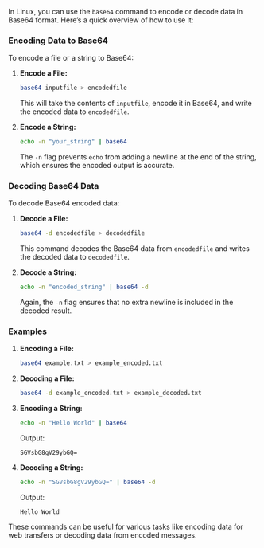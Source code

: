 In Linux, you can use the `base64` command to encode or decode data in Base64 format. Here’s a quick overview of how to use it:

### Encoding Data to Base64

To encode a file or a string to Base64:

1. **Encode a File:**

   ```bash
   base64 inputfile > encodedfile
   ```

   This will take the contents of `inputfile`, encode it in Base64, and write the encoded data to `encodedfile`.

2. **Encode a String:**

   ```bash
   echo -n "your_string" | base64
   ```

   The `-n` flag prevents `echo` from adding a newline at the end of the string, which ensures the encoded output is accurate.

### Decoding Base64 Data

To decode Base64 encoded data:

1. **Decode a File:**

   ```bash
   base64 -d encodedfile > decodedfile
   ```

   This command decodes the Base64 data from `encodedfile` and writes the decoded data to `decodedfile`.

2. **Decode a String:**

   ```bash
   echo -n "encoded_string" | base64 -d
   ```

   Again, the `-n` flag ensures that no extra newline is included in the decoded result.

### Examples

1. **Encoding a File:**

   ```bash
   base64 example.txt > example_encoded.txt
   ```

2. **Decoding a File:**

   ```bash
   base64 -d example_encoded.txt > example_decoded.txt
   ```

3. **Encoding a String:**

   ```bash
   echo -n "Hello World" | base64
   ```

   Output:

   ```
   SGVsbG8gV29ybGQ=
   ```

4. **Decoding a String:**

   ```bash
   echo -n "SGVsbG8gV29ybGQ=" | base64 -d
   ```

   Output:

   ```
   Hello World
   ```

These commands can be useful for various tasks like encoding data for web transfers or decoding data from encoded messages.
